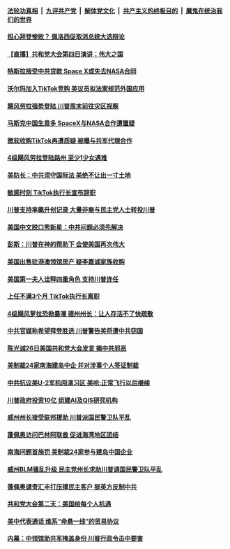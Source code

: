 

####  [法轮功真相](../../../../basic/blob/master/README.md?t=08281102) &nbsp;|&nbsp; [九评共产党](../../../../9ping.md/blob/master/README.md?t=08281102) &nbsp;|&nbsp; [解体党文化](../../../../jtdwh.md/blob/master/README.md?t=08281102)  &nbsp;|&nbsp; [共产主义的终极目的](../../../../gczydzjmd.md/blob/master/README.md?t=08281102) &nbsp;|&nbsp; [魔鬼在统治我们的世界](../../../../mgztzwmdsj.md/blob/master/README.md?t=08281102) 

#### [担心拜登惨败？ 佩洛西促取消总统大选辩论](../pages/prog203/a102928005.md?t=08281102) 

#### [【直播】共和党大会第四日演讲：伟大之国](../pages/prog203/a102927960.md?t=08281102) 

#### [特斯拉接受中共贷款 Space X或失去NASA合同](../pages/prog203/a102927870.md?t=08281102) 

#### [沃尔玛加入TikTok竞购 美议员拟法案规范外国应用](../pages/prog203/a102927877.md?t=08281102) 

#### [飓风劳拉强势登陆 川普周末前往灾区视察](../pages/prog203/a102927883.md?t=08281102) 

#### [马斯克中国生意多 SpaceX与NASA合作遭置疑](../pages/prog203/a102927886.md?t=08281102) 

#### [微软收购TikTok再遭质疑 被曝与共军代理合作](../pages/prog203/a102927850.md?t=08281102) 

#### [4级飓风劳拉登陆路州 至少1少女遇难](../pages/prog203/a102927780.md?t=08281102) 

#### [美防长：中共须守国际法 美绝不让出一寸土地](../pages/prog203/a102927785.md?t=08281102) 

#### [敏感时刻 TikTok执行长宣布辞职](../pages/prog203/a102927714.md?t=08281102) 

#### [川普支持率飙升创记录 大量非裔与民主党人士转投川普](../pages/prog203/a102927666.md?t=08281102) 

#### [美国中文脱口秀新星：中共问题必须先解决](../pages/prog203/a102927726.md?t=08281102) 

#### [彭斯：川普在神的帮助下 会使美国再次伟大](../pages/prog203/a102927703.md?t=08281102) 

#### [美国出售驻港澳领馆房产 疑李嘉诚家族收购](../pages/prog203/a102927541.md?t=08281102) 

#### [美国第一夫人诠释四重角色 支持川普连任](../pages/prog203/a102927473.md?t=08281102) 

#### [上任不满3个月 TikTok执行长离职](../pages/prog203/a102927472.md?t=08281102) 

#### [4级飓风萝拉恐掀暴潮 德州州长：让人存活不了快疏散](../pages/prog203/a102927445.md?t=08281102) 

#### [中共官媒称希望拜登胜选 川普警告美将遭中共窃国](../pages/prog203/a102927240.md?t=08281102) 

#### [陈光诚26日美国共和党大会发言 揭中共邪恶](../pages/prog203/a102927113.md?t=08281102) 

#### [美制裁24家南海建岛中企 并对涉事个人签证制裁](../pages/prog203/a102927088.md?t=08281102) 

#### [中共抗议美U-2军机闯演习区 美呛:正常飞行以后继续](../pages/prog203/a102927056.md?t=08281102) 

#### [川普政府投资10亿 组建AI及QIS研究机构](../pages/prog203/a102927044.md?t=08281102) 

#### [威州州长接受联邦援助 川普派国民警卫队平乱](../pages/prog203/a102927023.md?t=08281102) 

#### [蓬佩奥访问巴林阿联酋 促进海湾地区团结](../pages/prog203/a102927036.md?t=08281102) 

#### [南海问题首施罚 美制裁24家参与建岛中国企业](../pages/prog203/a102926975.md?t=08281102) 

#### [威州BLM骚乱升级 民主党州长求助川普调国民警卫队平乱](../pages/prog203/a102926856.md?t=08281102) 

#### [蓬佩奥谴责汇丰打压撑民主客户 挺英方反制中共](../pages/prog203/a102926974.md?t=08281102) 

#### [共和党大会第二天：美国给每个人机遇](../pages/prog203/a102926928.md?t=08281102) 

#### [美中代表通话 维系“命悬一线”的贸易协议](../pages/prog203/a102926262.md?t=08281102) 

#### [内幕：中领馆助共军掩盖身份 川普行政令击中要害](../pages/prog203/a102926707.md?t=08281102) 

